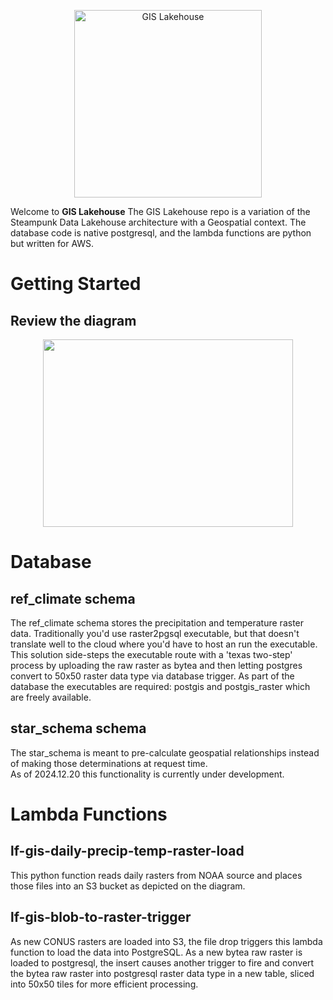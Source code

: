 <p align="center"><img src="https://github.com/user-attachments/assets/4433e014-e0bb-4501-b5a0-b91faff78870" alt="GIS Lakehouse" height="300" width="300"/></p>

Welcome to **GIS Lakehouse**
The GIS Lakehouse repo is a variation of the Steampunk Data Lakehouse architecture with a Geospatial context.  The database code is native postgresql, and the lambda functions are python but written for AWS.

# Getting Started

## Review the diagram
<p align="center"><img src="https://lucid.app/publicSegments/view/23d4d6ac-97e9-49f7-9346-5a163c502d68/image.png" height="300" width="400"/></p>

# Database
## ref_climate schema
The ref_climate schema stores the precipitation and temperature raster data.  Traditionally you'd use raster2pgsql executable, but that doesn't translate well to the cloud where you'd have to host an run the executable.  This solution side-steps the executable route with a 'texas two-step' process by uploading the raw raster as bytea and then letting postgres convert to 50x50 raster data type via database trigger.  As part of the database the executables are required: postgis and postgis_raster which are freely available.

## star_schema schema
The star_schema is meant to pre-calculate geospatial relationships instead of making those determinations at request time.  
As of 2024.12.20 this functionality is currently under development.

# Lambda Functions

## lf-gis-daily-precip-temp-raster-load
This python function reads daily rasters from NOAA source and places those files into an S3 bucket as depicted on the diagram.

## lf-gis-blob-to-raster-trigger
As new CONUS rasters are loaded into S3, the file drop triggers this lambda function to load the data into PostgreSQL.  As a new bytea raw raster is loaded to postgresql, the insert causes another trigger to fire and convert the bytea raw raster into postgresql raster data type in a new table, sliced into 50x50 tiles for more efficient processing.
